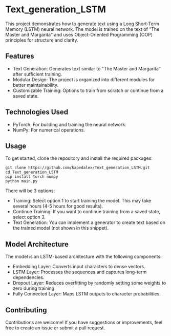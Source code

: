 # Text_generation_LSTM
This project demonstrates how to generate text using a Long Short-Term Memory (LSTM) neural network. The model is trained on the text of "The Master and Margarita" and uses Object-Oriented Programming (OOP) principles for structure and clarity.

## Features
- Text Generation: Generates text similar to "The Master and Margarita" after sufficient training.
- Modular Design: The project is organized into different modules for better maintainability.
- Customizable Training: Options to train from scratch or continue from a saved state.

## Technologies Used
- PyTorch: For building and training the neural network.
- NumPy: For numerical operations.
  
## Usage
To get started, clone the repository and install the required packages:
```
git clone https://github.com/kapedalex/Text_generation_LSTM.git
cd Text_generation_LSTM
pip install torch numpy
python main.py
```
There will be 3 options:
- Training: Select option 1 to start training the model. This may take several hours (4-5 hours for good results).
- Continue Training: If you want to continue training from a saved state, select option 3.
- Text Generation: You can implement a generator to create text based on the trained model (not shown in this snippet).

## Model Architecture
The model is an LSTM-based architecture with the following components:

- Embedding Layer: Converts input characters to dense vectors.
- LSTM Layer: Processes the sequences and captures long-term dependencies.
- Dropout Layer: Reduces overfitting by randomly setting some weights to zero during training.
- Fully Connected Layer: Maps LSTM outputs to character probabilities.

## Contributing
Contributions are welcome! If you have suggestions or improvements, feel free to create an issue or submit a pull request.
